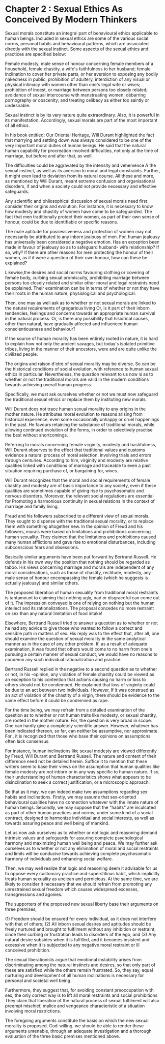 Chapter 2 : Sexual Ethics As Conceived By Modern Thinkers
=========================================================

Sexual morals constitute an integral part of behavioural ethics
applicable to human beings. Included in sexual ethics are some of the
various social norms, personal habits and behavioural patterns, which
are associated directly with the sexual instinct. Some aspects of the
sexual ethics and practices are specified below:

Female modesty, male sense of honour concerning female members of a
household, female chastity, a wife's faithfulness to her husband; female
inclination to cover her private parts, or her aversion to exposing any
bodily nakedness in public; prohibition of adultery, interdiction of any
visual or physical intimacy with women other than one's legal wife or
wives; prohibition of incest, or marriage between persons too closely
related; avoidance of sexual intercourse with menstruating women;
debarring pornography or obscenity; and treating celibacy as either too
saintly or undesirable.

Sexual instinct is by its very nature quite extraordinary. Also, it is
powerful in its manifestation. Accordingly, sexual morals are part of
the most important of all ethics.

In his book entitled: Our Oriental Heritage, Will Durant highlighted
the fact that marrying and settling down was always considered to be one
of the very important moral duties of human beings. He said that the
natural human capability for procreation involved difficulties, not only
at the time of marriage, but before and after that, as well.

The difficulties could be aggravated by the intensity and vehemence A
the sexual instinct, as well as its aversion to moral and legal
constraints. Further, it might even lead to deviation from its natural
course. All these and more, as mentioned by Will Durant, meant extreme
confusion and organisational disorders, if and when a society could not
provide necessary and effective safeguards.

Any scientific and philosophical discussion of sexual morals need first
consider their origins and evolution. For instance, it is necessary to
know how modesty and chastity of women have come to be safeguarded. The
fact that men traditionally protect their women, as part of their own
sense of honour, could be due to identifiable or specific reasons.

The male aptitude for possessiveness and protection of women may not
necessarily be attributed to any inborn jealousy of men. For, human
jealousy has universally been considered a negative emotion. Has an
exception been made in favour of jealousy so as to safeguard husband-
wife relationship? If so, why? lf there are other reasons for men
protecting the honour of their women, as if it were a question of their
own honour, how can these be explained?

Likewise,the desires and social norms favouring clothing or covering of
female body, curbing sexual promiscuity, prohibiting marriage between
persons too closely related and similar other moral and legal restraints
need be explained. Their examination can be in terms of whether or not
they have their roots in the human nature, physiological and
psychological.

Then, one may as well ask as to whether or not sexual morals are linked
to the natural requirements of gregarious living Or, is it part of their
inborn tendencies, feelings and concerns towards an appropriate human
survival in the natural process. Or, is there any possibility that
hisiorical causes, other than natural, have gradually affected and
influenced human conscientiousness and behaviour?

If the source of human morality has been entirely rooted in nature, it
is hard to explain how not only the ancient savages, but today's
isolated primitive tribes, living in the manner of their ancestors, were
and are quite unlike the civilized people.

The origins and raison d'etre of sexual morality may be diverse. So can
be the historical conditions of social evolution, with reference to
human sexual ethics in particular. Nevertheless, the question relevant
to us now is as to whether or not the traditional morals are valid in
the modern conditions towards achieving overall human progress.

Specifically, we must ask ourselves whether or not we must now
safeguard the traditional sexual ethics or replace them by instituting
new morals.

Will Durant does not trace human sexual morality to any origins in the
mother nature. He attributes moral evolution to reasons arising from
historical experience, even some occasionally unhappy or cruel
happenings in the past. He favours retaining the substance of
traditional morals, while allowing continued evolution of the forms, in
order to selectively practise the best without shortcomings.

Referring to morals concerning female virginity, modesty and
bashfulness, Will Durant observes to the effect that traditional values
and customs evidence a natural process of moral selection, involving
trials and errors through centuries. According to him, virginity and
modesty are relative qualities linked with conditions of marriage and
traceable to even a past situation requiring purchase of, or bargaining
for, wives.

Will Durant recognizes that the moral and social requirements of female
chastity and modesty are of basic importance to any society, even if
these qualities are sometimes capable of giving rise to psychosomatic
and nervous disorders. Moreover, the relevant social regulations are
essential for Promoting a harmonious continuity in sexual relations in
the context of marriage and family living.

Freud and his followers subscribed to a different view of sexual
morals. They sought to dispense with the traditional sexual morality, or
to replace them with something altogether new. In the opinion of Freud
and his followers, morals were based on limitations and prohibitions
concerning human sexuality. They claimed that the limitations and
prohibitions caused many human afflictions and gave rise to emotional
disturbances, including subconscious fears and obsessions.

Basically similar arguments have been put forward by Bertrand Russell.
He defends in his own way the position that nothing should be regarded
as taboo. His views concerning marriage and morals are independent of
any moral considerations, such as those of chastity, rectitude, modesty,
any male sense of honour encompassing the female (which he suggests is
actually jealousy) and similar others.

The proposed liberation of human sexuality from traditional moral
restraints is tantamount to claiming that nothing ugly, bad or
disgraceful can come out of it. The impression conveyed is one of
relying on nothing but the human intellect and its rationalizations. The
proposal concedes no more restraint on sex than any natural limitation
of food intake!

Elsewhere, Bertrand Russell tried to answer a question as to whether or
not he had any advice to give those who wanted to follow a correct and
sensible path in matters of sex. His reply was to the effect that, after
all, one should examine the question of sexual morality in the same
analytical manner as in the case of any other problem. If, as a result
of adequate examination, it was found that others would come to no harm
from one's pursuing a certain manner of sexual conduct, we would have no
reasons to condemn any such individual rationalization and practice.

Bertrand Russell replied in the negative to a second question as to
whether or not, in his -opinion, any violation of female chastity could
be viewed as an exception to his contention that actions causing no harm
or loss to others should not be condemned. He explained that loss of
virginity could be due to an act between two individuals. However, If it
was construed as an act of violation of the chastity of a virgin, there
should be evidence to the same effect before it could be condemned as
rape.

For the time being, we may refrain from a detailed examination of the
question as to whether or not human traits like modesty, or sexual
chastity, are rooted in the mother nature. For, the question is very
broad in scope. One can hardly give a completely scientific answer.
However, whatever has been indicated thereon, so far, can neither be
assumptive, nor approximate. For., it is recognized that those who base
their opinions on assumptions often lack consensus:

For instance, human inclinations like sexual modesty are viewed
differently by Freud, Will Durant and Bertrand Russell. The nature and
content of their difference need not be detailed herein. Suffice it to
mention that these writers seem to base their views on the assumption
that human qualities like female modesty are not inborn or in any way
specific to human nature. If so, their understanding of human
characteristics shows what appears to be disinclination to seek a
correct justification, or a microscopic approach.

Be that as it may, we can indeed make two assumptions regarding sex
habits and inclinations. Firstly, we may assume that sex-oriented
behavioural qualities have no connection whatever with the innate nature
of human beings. Secondly, we may suppose that the "habits" are
inculcated as part of other human practices and norms, under some kind
of a social contract, designed to harmonize individual and social
interests, as well as towards assuring peace and well being of
mankind.

Let us now ask ourselves as to whether or not logic and reasoning
demand intrinsic values and safeguards for assuring complete
psychological harmony and maximizing human well being and peace. We may
further ask ourselves as to whether or not any elimination of moral and
social restraints and limits will be conducive towards achieving
complete psychosomatic harmony of individuals and enhancing social
welfare.

Then, we may well realize that logic and reasoning deem it advisable
for us to oppose every customary practice and superstitious habit, which
implicitly treats human sexuality as unclean and pernicious. At the same
time, we are likely to consider it necessary that we should refrain from
promoting any unrestrained sexual freedom which causes widespread
excesses, transgressions and agonies.

The supporters of the proposed new sexual liberty base their arguments
on three premises,

(1) Freedom should be ensured for every individual, as it does not
interfere with that of others;
(2) All inborn sexual desires and aptitudes should be freely nurtured
and brought to fulfilment without any inhibition or restraint, since
their curbing or frustration leads to disorders of the ego; and
(3) Any natural desire subsides when it is fulfilled, and it becomes
insistent and excessive when it is subjected to any negative moral
restraint or ill conceived prohibition.

The sexual liberationists argue that emotional instability arises from
discriminating among the natural instincts and desires, so that only
part of these are satisfied while the others remain frustrated. So, they
say, equal nurturing and development of all human inclinations is
necessary for personal and societal well being.

Furthermore, they suggest that, for avoiding constant preoccupation
with sex, the only correct way is to lift all moral restraints and
social prohibitions. They claim that liberation of the natural process
of sexual fulfilment will also preempt mischief, malice and vengeance
characteristic of a situation involving moral restrictions.

The foregoing arguments constitute the basis on which the new sexual
morality is proposed. God-willing, we should be able to render these
arguments untenable, through an adequate investigation and a thorough
evaluation of the three basic premises mentioned above.


